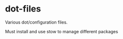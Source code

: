 dot-files
=========

Various dot/configuration files.

Must install and use stow to manage different packages
